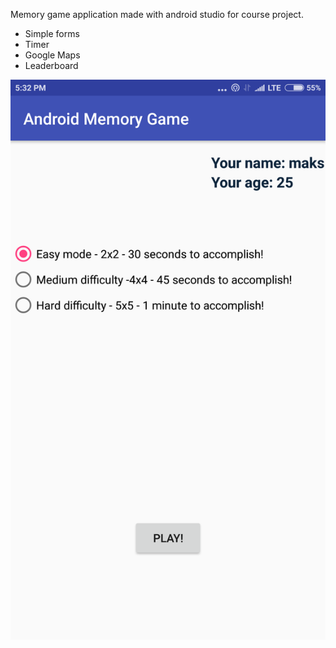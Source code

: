 
Memory game application made with android studio for course project.

- Simple forms
- Timer
- Google Maps
- Leaderboard

![alt text](screenshots/1.png)

